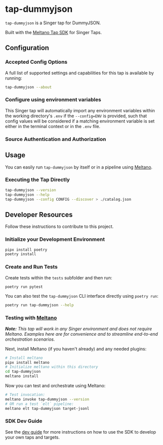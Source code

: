 # tap-dummyjson

`tap-dummyjson` is a Singer tap for DummyJSON.

Built with the [Meltano Tap SDK](https://sdk.meltano.com) for Singer Taps.

<!--

Developer TODO: Update the below as needed to correctly describe the install procedure. For instance, if you do not have a PyPi repo, or if you want users to directly install from your git repo, you can modify this step as appropriate.

## Installation

Install from PyPi:

```bash
pipx install tap-dummyjson
```

Install from GitHub:

```bash
pipx install git+https://github.com/ORG_NAME/tap-dummyjson.git@main
```

-->

## Configuration

### Accepted Config Options

<!--
Developer TODO: Provide a list of config options accepted by the tap.

This section can be created by copy-pasting the CLI output from:

```
tap-dummyjson --about --format=markdown
```
-->

A full list of supported settings and capabilities for this
tap is available by running:

```bash
tap-dummyjson --about
```

### Configure using environment variables

This Singer tap will automatically import any environment variables within the working directory's
`.env` if the `--config=ENV` is provided, such that config values will be considered if a matching
environment variable is set either in the terminal context or in the `.env` file.

### Source Authentication and Authorization

<!--
Developer TODO: If your tap requires special access on the source system, or any special authentication requirements, provide those here.
-->

## Usage

You can easily run `tap-dummyjson` by itself or in a pipeline using [Meltano](https://meltano.com/).

### Executing the Tap Directly

```bash
tap-dummyjson --version
tap-dummyjson --help
tap-dummyjson --config CONFIG --discover > ./catalog.json
```

## Developer Resources

Follow these instructions to contribute to this project.

### Initialize your Development Environment

```bash
pipx install poetry
poetry install
```

### Create and Run Tests

Create tests within the `tests` subfolder and
  then run:

```bash
poetry run pytest
```

You can also test the `tap-dummyjson` CLI interface directly using `poetry run`:

```bash
poetry run tap-dummyjson --help
```

### Testing with [Meltano](https://www.meltano.com)

_**Note:** This tap will work in any Singer environment and does not require Meltano.
Examples here are for convenience and to streamline end-to-end orchestration scenarios._

<!--
Developer TODO:
Your project comes with a custom `meltano.yml` project file already created. Open the `meltano.yml` and follow any "TODO" items listed in
the file.
-->

Next, install Meltano (if you haven't already) and any needed plugins:

```bash
# Install meltano
pipx install meltano
# Initialize meltano within this directory
cd tap-dummyjson
meltano install
```

Now you can test and orchestrate using Meltano:

```bash
# Test invocation:
meltano invoke tap-dummyjson --version
# OR run a test `elt` pipeline:
meltano elt tap-dummyjson target-jsonl
```

### SDK Dev Guide

See the [dev guide](https://sdk.meltano.com/en/latest/dev_guide.html) for more instructions on how to use the SDK to
develop your own taps and targets.
